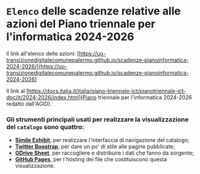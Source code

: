 # `Elenco` delle scadenze relative alle azioni del Piano triennale per l'informatica 2024-2026

Il link all'elenco delle azioni: [https://uo-transizionedigitalecomunepalermo.github.io/scadenze-pianoinformatica-2024-2026/](https://uo-transizionedigitalecomunepalermo.github.io/scadenze-pianoinformatica-2024-2026)

Il link al [https://docs.italia.it/italia/piano-triennale-ict/pianotriennale-ict-doc/it/2024-2026/index.html](Piano triennale per l'informatica 2024-2026 redatto dall'AGID).

### Gli strumenti principali usati per realizzare la visualizzazione del `catalogo` sono quattro:
- [**Simile Exhibit**](http://www.simile-widgets.org/exhibit3/), per realizzare l'interfaccia di navigazione del catalogo;
- [**Twitter Boostrap**](http://getbootstrap.com/), per dare un po' di stile alle pagine pubblicate;
- [**GDrive Sheet**](https://www.google.com/sheets/about/), per raccogliere e distribuire i dati che fanno da sorgente;
- [**GitHub Pages**](https://pages.github.com/), per l'hosting dei file che costituiscono questa visualizzazione.
